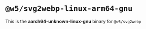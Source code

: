 # `@w5/svg2webp-linux-arm64-gnu`

This is the **aarch64-unknown-linux-gnu** binary for `@w5/svg2webp`
